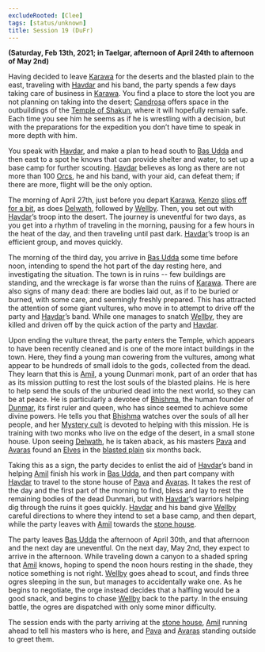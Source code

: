```yaml
---
excludeRooted: [Clee]
tags: [status/unknown]
title: Session 19 (DuFr)
---
```


**(Saturday, Feb 13th, 2021; in Taelgar, afternoon of April 24th to afternoon of May 2nd)**

Having decided to leave [Karawa](<../../../gazetteer/greater-dunmar/realms/dunmar/eastern-dunmar/karawa.md>) for the deserts and the blasted plain to the east, traveling with [Havdar](<../../../people/dunmari/havdar.md>) and his band, the party spends a few days taking care of business in [Karawa](<../../../gazetteer/greater-dunmar/realms/dunmar/eastern-dunmar/karawa.md>). You find a place to store the loot you are not planning on taking into the desert; [Candrosa](<../../../people/dunmari/candrosa.md>) offers space in the outbuildings of the [Temple of Shakun](<../../../gazetteer/greater-dunmar/realms/dunmar/eastern-dunmar/temple-of-shakun.md>), where it will hopefully remain safe. Each time you see him he seems as if he is wrestling with a decision, but with the preparations for the expedition you don’t have time to speak in more depth with him.

You speak with [Havdar](<../../../people/dunmari/havdar.md>), and make a plan to head south to [Bas Udda](<../../../gazetteer/greater-dunmar/realms/dunmar/eastern-dunmar/bas-udda.md>) and then east to a spot he knows that can provide shelter and water, to set up a base camp for further scouting. [Havdar](<../../../people/dunmari/havdar.md>) believes as long as there are not more than 100 [Orcs](<../../../species/children-of-the-embodied-gods/orcs/orcs.md>), he and his band, with your aid, can defeat them; if there are more, flight will be the only option. 

The morning of April 27th, just before you depart [Karawa](<../../../gazetteer/greater-dunmar/realms/dunmar/eastern-dunmar/karawa.md>), [Kenzo](<../../../people/pcs/dunmar-fellowship/kenzo.md>) [slips off for a bit](<../mirror-visions/kenzo-s-jade-vision.md>), as does [Delwath](<../../../people/pcs/dunmar-fellowship/delwath.md>), followed by [Wellby](<../../../people/pcs/dunmar-fellowship/wellby.md>). Then, you set out with [Havdar](<../../../people/dunmari/havdar.md>)’s troop into the desert. The journey is uneventful for two days, as you get into a rhythm of traveling in the morning, pausing for a few hours in the heat of the day, and then traveling until past dark. [Havdar](<../../../people/dunmari/havdar.md>)’s troop is an efficient group, and moves quickly.

The morning of the third day, you arrive in [Bas Udda](<../../../gazetteer/greater-dunmar/realms/dunmar/eastern-dunmar/bas-udda.md>) some time before noon, intending to spend the hot part of the day resting here, and investigating the situation. The town is in ruins -- few buildings are standing, and the wreckage is far worse than the ruins of [Karawa](<../../../gazetteer/greater-dunmar/realms/dunmar/eastern-dunmar/karawa.md>). There are also signs of many dead: there are bodies laid out, as if to be buried or burned, with some care, and seemingly freshly prepared. This has attracted the attention of some giant vultures, who move in to attempt to drive off the party and [Havdar](<../../../people/dunmari/havdar.md>)’s band. While one manages to snatch [Wellby](<../../../people/pcs/dunmar-fellowship/wellby.md>), they are killed and driven off by the quick action of the party and [Havdar](<../../../people/dunmari/havdar.md>). 

Upon ending the vulture threat, the party enters the Temple, which appears to have been recently cleaned and is one of the more intact buildings in the town. Here, they find a young man cowering from the vultures, among what appear to be hundreds of small idols to the gods, collected from the dead. They learn that this is [Amil](<../../../people/dunmari/amil.md>), a young Dunmari monk, part of an order that has as its mission putting to rest the lost souls of the blasted plains. He is here to help send the souls of the unburied dead into the next world, so they can be at peace. He is particularly a devotee of [Bhishma](<../../../cosmology/gods/incorporeal-gods/dunmari/bhishma.md>), the human founder of [Dunmar](<../../../gazetteer/greater-dunmar/realms/dunmar/dunmar.md>), its first ruler and queen, who has since seemed to achieve some divine powers. He tells you that [Bhishma](<../../../cosmology/gods/incorporeal-gods/dunmari/bhishma.md>) watches over the souls of all her people, and her [Mystery cult](<../../../groups/dunmari-mystery-cults/order-of-the-awakened-soul.md>) is devoted to helping with this mission. He is training with two monks who live on the edge of the desert, in a small stone house. Upon seeing [Delwath](<../../../people/pcs/dunmar-fellowship/delwath.md>), he is taken aback, as his masters [Pava](<../../../people/dunmari/pava.md>) and [Avaras](<../../../people/dunmari/avaras.md>) found an [Elves](<../../../species/children-of-the-embodied-gods/elves/elves.md>) in the [blasted plain](<../../../gazetteer/greater-dunmar/dunmari-basin/nashtkar.md>) six months back. 

Taking this as a sign, the party decides to enlist the aid of [Havdar](<../../../people/dunmari/havdar.md>)’s band in helping [Amil](<../../../people/dunmari/amil.md>) finish his work in [Bas Udda](<../../../gazetteer/greater-dunmar/realms/dunmar/eastern-dunmar/bas-udda.md>), and then part company with [Havdar](<../../../people/dunmari/havdar.md>) to travel to the stone house of [Pava](<../../../people/dunmari/pava.md>) and [Avaras](<../../../people/dunmari/avaras.md>). It takes the rest of the day and the first part of the morning to find, bless and lay to rest the remaining bodies of the dead Dunmari, but with [Havdar](<../../../people/dunmari/havdar.md>)’s warriors helping dig through the ruins it goes quickly. [Havdar](<../../../people/dunmari/havdar.md>) and his band give [Wellby](<../../../people/pcs/dunmar-fellowship/wellby.md>) careful directions to where they intend to set a base camp, and then depart, while the party leaves with [Amil](<../../../people/dunmari/amil.md>) towards the [stone house](<../../../gazetteer/greater-dunmar/dunmari-basin/pava-and-avaras-house.md>). 

The party leaves [Bas Udda](<../../../gazetteer/greater-dunmar/realms/dunmar/eastern-dunmar/bas-udda.md>) the afternoon of April 30th, and that afternoon and the next day are uneventful. On the next day, May 2nd, they expect to arrive in the afternoon. While traveling down a canyon to a shaded spring that [Amil](<../../../people/dunmari/amil.md>) knows, hoping to spend the noon hours resting in the shade, they notice something is not right. [Wellby](<../../../people/pcs/dunmar-fellowship/wellby.md>) goes ahead to scout, and finds three ogres sleeping in the sun, but manages to accidentally wake one. As he begins to negotiate, the orge instead decides that a halfling would be a good snack, and begins to chase [Wellby](<../../../people/pcs/dunmar-fellowship/wellby.md>) back to the party. In the ensuing battle, the ogres are dispatched with only some minor difficulty. 

The session ends with the party arriving at the [stone house](<../../../gazetteer/greater-dunmar/dunmari-basin/pava-and-avaras-house.md>), [Amil](<../../../people/dunmari/amil.md>) running ahead to tell his masters who is here, and [Pava](<../../../people/dunmari/pava.md>) and [Avaras](<../../../people/dunmari/avaras.md>) standing outside to greet them.